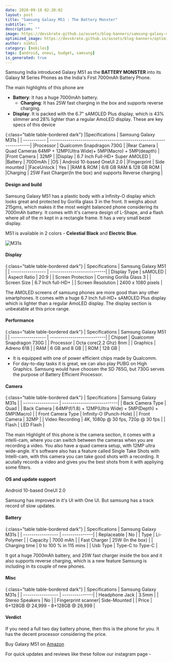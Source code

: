 ```yaml
---
date: 2020-09-10 02:30:02
layout: post
title: "Samsung Galaxy M51 : The Battery Monster"
subtitle: ""
description: ""
image: https://devskrate.github.io/assets/blog-banners/samsung-galaxy-m51.jpg
optimized_image: https://devskrate.github.io/assets/blog-banners/optimized/samsung-galaxy-m51.webp
author: nikhil
category: [mobiles]
tags: [android, oneui, budget, samsung]
is_generated: true
---
```


Samsung India introduced Galaxy M51 as the **BATTERY MONSTER** into its Galaxy M Series Phones as the India's First 7000mAh Battery Phone.

The main highlights of this phone are

- **Battery**:
  It has a huge 7000mAh battery.
  - **Charging**:
    It has 25W fast charging in the box and supports reverse charging.
- **Display**:
  It is packed with the 6.7" sAMOLED Plus display, which is 43% slimmer and 28% lighter than a regular AmoLED display.
  These are key specs of this device

{:class="table table-bordered dark"}
|Specifications | Samsung Galaxy M31s |
| ----------- | --------------------------------------------------------------------|
|Processor | Qualcomm Snapdragon 730G |
|Rear Camera | Quad Cameras 64MP + 12MP(Ultra Wide)+ 5MP(Macro) + 5MP(deapth) |
|Front Camera | 32MP |
|Display | 6.7 Inch Full-HD+ Super AMOLED |
|Battery | 7000mAh |
|OS | Android 10-based OneUI 2.0 |
|Fingerprint | Side mounted |
|FaceUnlock | Yes |
|RAM & ROM | 6/8 GB RAM & 128 GB ROM |  
|Charging | 25W Fast Charger(In the box) and supports Reverse charging |

#### Design and build

Samsung Galaxy M51 has a plastic body with a Infinity-O display which looks great and protected by Gorilla glass 3 in the front.
It weighs about 215gms, which makes it the most weight balanced phone considering its 7000mAh battery.
It comes with it's camera design of L-Shape, and a flash where all of the m kept in a rectangle frame. It has a very small bezel display.

M51 is available in 2 colors - **Celestial Black** and **Electric Blue**.

![M31s](https://devskrate.github.io/assets/images/samsung/m-series/samsung-galaxy-m51-1.webp)

#### Display

{:class="table table-bordered dark"}
| Specifications | Samsung Galaxy M51 |
| ----------------- | ---------------------------|
| Display Type | sAMOLED |
| Aspect Ratio | 20:9 |
| Screen Protection | Corning Gorilla Glass 3 |
| Screen Size | 6.7 Inch full-HD+ |
| Screen Resolution | 2400 x 1080 pixels |

The AMOLED screens of samsung phones are more good than any other smartphones. It comes with a huge 6.7 Inch full-HD+ sAMOLED Plus display which is lighter than a regular AmoLED display. The display section is unbeatable at this price range.

#### Performance

{:class="table table-bordered dark"}
| Specifications | Samsung Galaxy M51 |
| ----------------- | ---------------------------|
| Chipset | Qualcomm Snapdragon 730G |
| Processor | Octa core(2.2 Ghz) 8nm |
| Graphics | Adreno 618 |
| RAM | 6 GB and 8 GB |
| ROM | 128 GB |

- It is equipped with one of power efficient chips made by Qualcomm.
- For day-to-day tasks it is great, we can also play PUBG on High Graphics. Samsung would have choosen the SD 765G, but 730G serves the purpose of Battery Efficient Processor.

#### Camera

{:class="table table-bordered dark"}
| Specifications | Samsung Galaxy M31s |
| ----------------- | ---------------------------|
| Back Camera Type | Quad |
| Back Camera | 64MP(f/1.8) + 12MP(Ultra Wide) + 5MP(Depth) + 5MP(Macro) |
| Front Camera Type | Infinity-O (Punch-Hole) |
| Front Camera | 32MP |
| Video Recording | 4K, 1080p @ 30 fps, 720p @ 30 fps |
| Flash | LED Flash |

The main Highlight of this phone is the camera section, it comes with a intelli-cam, where you can switch between the cameras when you are recording a video. You also have a quad camera setup, with 12MP ultra wide-angle. It's software also has a feature called Single Take Shots with Intelli-cam, with this camera you can take good shots with a recording. It acutally records a video and gives you the best shots from it with appliying some filters.

#### OS and update support

Android 10-based OneUI 2.0

Samsung has improved in it's UI with One UI. But samsung has a track record of slow updates.

#### Battery

{:class="table table-bordered dark"}
| Specifications | Samsung Galaxy M31s |
| ----------------- | ---------------|
| Replaceable | No |
| Type | Li-Polymer |
| Capacity | 7000 mAh |
| Fast Charger | 25W (In the box) |
| Charging time | 0 to 100 % in 115 mins |
| Usb Type | Type-C to Type-C |

It got a huge 7000mAh battery, and 25W fast charger inside the box and it also supports reverse charging, which is a new feature Samsung is including in its couple of new phones.

#### Misc

{:class="table table-bordered dark"}
| Specifications | Samsung Galaxy M31s |
| ----------------- | ---------------|
| Headphone Jack | 3.5mm |
| Stereo Speakers | No |
| Fingerprint scanner| Side-Mounted |
| Price | 6+128GB @ 24,999 - 8+128GB @ 26,999 |

#### Verdict

If you need a full two day battery phone, then this is the phone for you. It has the decent processor considering the price.

Buy Galaxy M51 on [Amazon](https://amzn.to/2DQLdG0)

For quick updates and reviews like these follow our instagram page -
